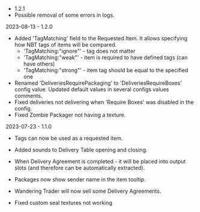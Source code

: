 - 1.2.1
- Possible removal of some errors in logs.

2023-08-13 - 1.2.0
- Added 'TagMatching' field to the Requested Item. It allows specifying how NBT tags of items will be compared.
  - 'TagMatching:"ignore"' - tag does not matter
  - 'TagMatching:"weak"' - item is required to have defined tags (can have others)
  - 'TagMatching:"strong"' - item tag should be equal to the specified one
- Renamed 'DeliveriesRequirePackaging' to 'DeliveriesRequireBoxes' config value. Updated default values in several configs values comments.
- Fixed deliveries not delivering when 'Require Boxes' was disabled in the config.
- Fixed Zombie Packager not having a texture.

2023-07-23 - 1.1.0
- Tags can now be used as a requested item.
- Added sounds to Delivery Table opening and closing.
- When Delivery Agreement is completed - it will be placed into output slots (and therefore can be automatically extracted).
- Packages now show sender name in the item tooltip.
- Wandering Trader will now sell some Delivery Agreements.

- Fixed custom seal textures not working
